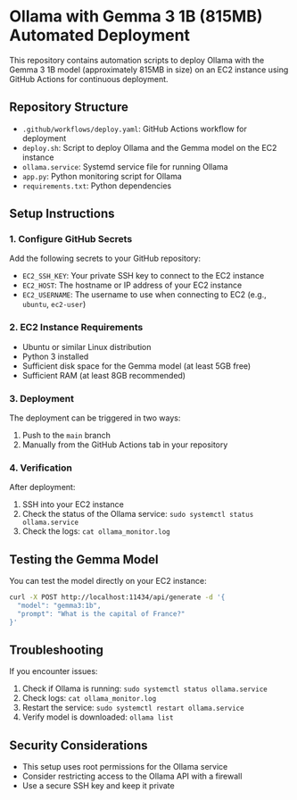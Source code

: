 # Ollama with Gemma 3 1B (815MB) Automated Deployment

This repository contains automation scripts to deploy Ollama with the Gemma 3 1B model (approximately 815MB in size) on an EC2 instance using GitHub Actions for continuous deployment.

## Repository Structure

- `.github/workflows/deploy.yaml`: GitHub Actions workflow for deployment
- `deploy.sh`: Script to deploy Ollama and the Gemma model on the EC2 instance
- `ollama.service`: Systemd service file for running Ollama
- `app.py`: Python monitoring script for Ollama
- `requirements.txt`: Python dependencies

## Setup Instructions

### 1. Configure GitHub Secrets

Add the following secrets to your GitHub repository:

- `EC2_SSH_KEY`: Your private SSH key to connect to the EC2 instance
- `EC2_HOST`: The hostname or IP address of your EC2 instance
- `EC2_USERNAME`: The username to use when connecting to EC2 (e.g., `ubuntu`, `ec2-user`)

### 2. EC2 Instance Requirements

- Ubuntu or similar Linux distribution
- Python 3 installed
- Sufficient disk space for the Gemma model (at least 5GB free)
- Sufficient RAM (at least 8GB recommended)

### 3. Deployment

The deployment can be triggered in two ways:

1. Push to the `main` branch
2. Manually from the GitHub Actions tab in your repository

### 4. Verification

After deployment:

1. SSH into your EC2 instance
2. Check the status of the Ollama service: `sudo systemctl status ollama.service`
3. Check the logs: `cat ollama_monitor.log`

## Testing the Gemma Model

You can test the model directly on your EC2 instance:

```bash
curl -X POST http://localhost:11434/api/generate -d '{
  "model": "gemma3:1b",
  "prompt": "What is the capital of France?"
}'
```

## Troubleshooting

If you encounter issues:

1. Check if Ollama is running: `sudo systemctl status ollama.service`
2. Check logs: `cat ollama_monitor.log`
3. Restart the service: `sudo systemctl restart ollama.service`
4. Verify model is downloaded: `ollama list`

## Security Considerations

- This setup uses root permissions for the Ollama service
- Consider restricting access to the Ollama API with a firewall
- Use a secure SSH key and keep it private 